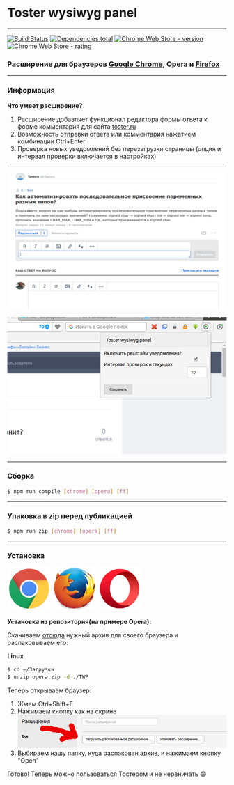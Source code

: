 # Toster wysiwyg panel

- - -
[![Build Status](https://travis-ci.org/yarkovaleksei/toster-wysiwyg-panel.svg?branch=master)](https://travis-ci.org/yarkovaleksei/toster-wysiwyg-panel)  [![Dependencies total](https://david-dm.org/yarkovaleksei/toster-wysiwyg-panel.svg)](https://david-dm.org/yarkovaleksei/toster-wysiwyg-panel.svg)  [![Chrome Web Store - version](https://img.shields.io/chrome-web-store/v/kpfolongmglpleidinnhnlefeoljdecm.svg)](https://chrome.google.com/webstore/detail/toster-wysiwyg-panel/kpfolongmglpleidinnhnlefeoljdecm?hl=ru&gl=RU)  [![Chrome Web Store - rating](https://img.shields.io/chrome-web-store/rating/kpfolongmglpleidinnhnlefeoljdecm.svg)](https://chrome.google.com/webstore/detail/toster-wysiwyg-panel/kpfolongmglpleidinnhnlefeoljdecm?hl=ru&gl=RU)

### Расширение для браузеров [Google Chrome](https://chrome.google.com/webstore/detail/toster-wysiwyg-panel/kpfolongmglpleidinnhnlefeoljdecm?hl=ru&gl=RU), Opera и [Firefox](https://addons.mozilla.org/en-US/firefox/addon/toster-wysiwyg-panel/)

- - -
### Информация

**Что умеет расширение?**

1. Расширение добавляет функционал редактора формы ответа к форме комментария для сайта [toster.ru](https://toster.ru)
2. Возможность отправки ответа или комментария нажатием комбинации Ctrl+Enter
3. Проверка новых уведомлений без перезагрузки страницы (опция и интервал проверки включается в настройках)

- - -
[![Screenshot](img/screen-form.png)](img/screen-form.png)

[![Screenshot](img/screen-settings.png)](img/screen-settings.png)

- - -
### Сборка

```bash
$ npm run compile [chrome] [opera] [ff]
```

- - -
### Упаковка в zip перед публикацией

```bash
$ npm run zip [chrome] [opera] [ff]
```

- - -
### Установка

[![Chrome web store](img/chrome.png)](https://chrome.google.com/webstore/detail/toster-wysiwyg-panel/kpfolongmglpleidinnhnlefeoljdecm?hl=ru&gl=RU)  [![Firefox Add-ons](img/ff.jpg)](https://addons.mozilla.org/en-US/firefox/addon/toster-wysiwyg-panel/)  ![Ожидание публикации](img/opera.png)

**Установка из репозитория(на примере Opera):**

Скачиваем [отсюда](https://github.com/yarkovaleksei/toster-wysiwyg-panel/releases/latest) нужный архив для своего браузера и распаковываем его:

**Linux**
```bash
$ cd ~/Загрузки
$ unzip opera.zip -d ./TWP
```

Теперь открываем браузер:

1. Жмем Ctrl+Shift+E
2. Нажимаем кнопку как на скрине
![Screenshot](img/opera-how-to.png)
3. Выбираем нашу папку, куда распакован архив, и нажимаем кнопку "Open"

Готово! Теперь можно пользоваться Тостером и не нервничать :smile:
